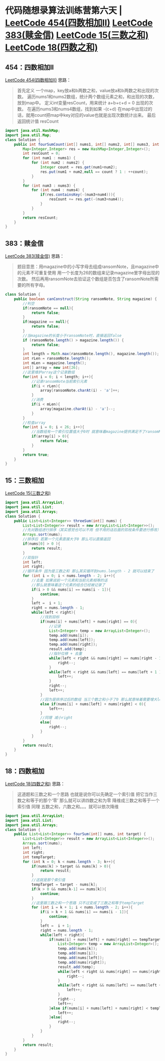 # 代码随想录算法训练营第六天 | [LeetCode 454(四数相加II)](https://leetcode.cn/problems/4sum-ii/) [LeetCode 383(赎金信)](https://leetcode.cn/problems/ransom-note/) [LeetCode 15(三数之和)](https://leetcode.cn/problems/3sum/) [LeetCode 18(四数之和)](https://leetcode.cn/problems/4sum/)
## 454：四数相加II
[LeetCode 454(四数相加II)](https://leetcode.cn/problems/4sum-ii/)
思路：
> 首先定义 一个map，key放a和b两数之和，value放a和b两数之和出现的次数。
> 遍历nums1和nums2数组，统计两个数组元素之和，和出现的次数，放到map中。
> 定义int变量resCount，用来统计 a+b+c+d = 0 出现的次数。
> 在遍历nums3和nums4数组，找到如果 -(c+d) 在map中出现过的话，就用count把map中key对应的value也就是出现次数统计出来。
> 最后返回统计值 resCount
```java
import java.util.HashMap;
import java.util.Map;
class Solution {
    public int fourSumCount(int[] nums1, int[] nums2, int[] nums3, int[] nums4) {
        Map<Integer,Integer> res = new HashMap<Integer,Integer>();
        int resCount = 0;
        for (int num1 : nums1) {
            for (int num2 : nums2) {
                Integer count = res.get(num1+num2);
                res.put(num1 + num2,null == count ? 1 : ++count);
            }
        }
        for (int num3 : nums3) {
            for (int num4 : nums4) {
                if(res.containsKey(-(num3+num4))){
                    resCount += res.get(-(num3+num4));
                }
            }
        }
        return resCount;
    }
}
```
## 383：赎金信
[LeetCode 383(赎金信)](https://leetcode.cn/problems/ransom-note/)
思路：
> 题目意思：用magazine中的小写字母去组成ransomNote，且magazine中的元素不可重复使用
> 用一个长度为26的数组来记录magazine里字母出现的次数。
> 然后再用ransomNote去验证这个数组是否包含了ransomNote所需要的所有字母。
```java
class Solution {
    public boolean canConstruct(String ransomNote, String magazine) {
        //判空
        if(ransomNote == null){
            return false;
        }
        if(magazine == null){
            return false;
        }
        //当magazine的长度小于ransomNote时，直接返回false
        if (ransomNote.length() > magazine.length()) {
            return false;
        }
        int length = Math.max(ransomNote.length(), magazine.length());
        int rLen = ransomNote.length();
        int mLen = magazine.length();
        int[] array = new int[26];
        //这里维护array这个记录数组
        for(int i = 0; i < length; i++){
            //记录ransomNote当前索引元素
            if(i < rLen){
                array[ransomNote.charAt(i) - 'a']++;
            }
            //消费
            if(i < mLen){
                array[magazine.charAt(i) - 'a']--;
            }
        }
        //检查array
        for(int i = 0; i < 26; i++){
            //当数组有一个索引位置值大于0时 就意味着magazine提供满足不了ransomNote的需要
            if(array[i] > 0){
                return false;
            }
        }
        return true;
    }
}
```
## 15：三数相加
[LeetCode 15(三数之和)](https://leetcode.cn/problems/3sum/)
```java
import java.util.ArrayList;
import java.util.List;
import java.util.Arrays;
class Solution {
    public List<List<Integer>> threeSum(int[] nums) {
        List<List<Integer>> result = new ArrayList<List<Integer>>();
        //先对数组进行排序（其实感觉也可以不用 但不用的话后面的剪枝条件要进行修改）
        Arrays.sort(nums);
        //排序后 若第一个元素直接大于0 那么可以直接返回
        if(nums[0] > 0 ){
            return result;
        }
        //双指针
        int left;
        int right;
        //循环条件 因为是三数之和 那么其实循环到nums.length - 2 就可以结束了
        for (int i = 0; i < nums.length - 2; i++){
            //去重 如果说前一个元素和当前元素相等的话 
            //那么就意味着这个元素的组合已经被记录了
            if(i > 0 && nums[i] == nums[i - 1]){
                continue;
            }
            left =  i + 1;
            right = nums.length - 1;
            while(left < right){
                //找到目标
                if(nums[i] + nums[left] + nums[right] == 0){
                    //记录
                    List<Integer> temp = new ArrayList<Integer>();
                    temp.add(nums[i]);
                    temp.add(nums[left]);
                    temp.add(nums[right]);
                    result.add(temp);
                    //指针位移 + 去重
                    while(left < right && nums[right] == nums[right - 1 ]){
                        right--;
                    }
                    while(left < right && nums[left] == nums[left + 1 ]){
                        left++;
                    }
                    right--;
                    left++;
                }
                //因为是排序过后的数组 当三个数之和小于了0 那么就意味着需要增大left指针
                else if(nums[i] + nums[left] + nums[right] < 0){
                    left++;
                }
                //同理 减小right
                else{
                    right--;
                }
            }
        }
        return result;
    }
}
```
## 18：四数相加
[LeetCode 18(四数之和)](https://leetcode.cn/problems/4sum/)
思路：
> 这道题和三数之和一个思路
> 也就是说你可以先确定一个索引值 把它当作三数之和等于的那个‘零’
> 那么就可以讲四数之和为零 降维成三数之和等于一个索引值
> 同理 五数之和，六数之和。。。就可以依次降维
```java
import java.util.ArrayList;
import java.util.List;
import java.util.Arrays;
class Solution {
    public List<List<Integer>> fourSum(int[] nums, int target) {
        List<List<Integer>> result = new ArrayList<List<Integer>>();
        Arrays.sort(nums);
        int left;
        int right;
        int tempTarget;
        for (int k = 0; k < nums.length - 3; k++){
            if(nums[k] > target && nums[k] > 0){
                return result;
            }
            //这就是那个索引值
            tempTarget = target - nums[k];
            if(k > 0 && nums[k-1] == nums[k]){
                continue;
            }
            //这里跟三数之和一个思路 只不过变成了三数之和等于tempTarget
            for (int i = k + 1; i < nums.length - 2; i++){
                if(i > k + 1 && nums[i] == nums[i - 1]){
                    continue;
                }
                left =  i + 1;
                right = nums.length - 1;
                while(left < right){
                    if(nums[i] + nums[left] + nums[right] == tempTarget){
                        List<Integer> temp = new ArrayList<Integer>();
                        temp.add(nums[k]);
                        temp.add(nums[i]);
                        temp.add(nums[left]);
                        temp.add(nums[right]);
                        result.add(temp);
                        while(left < right && nums[right] == nums[right - 1 ]){
                            right--;
                        }
                        while(left < right && nums[left] == nums[left + 1 ]){
                            left++;
                        }
                        right--;
                        left++;
                    }else if(nums[i] + nums[left] + nums[right] < tempTarget){
                        left++;
                    }else{
                        right--;
                    }
                }
            }
        }
        return result;
    }
}
```